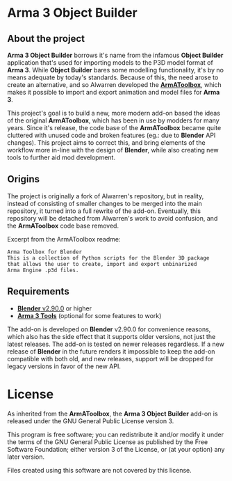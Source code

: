 # Arma 3 Object Builder

## About the project

**Arma 3 Object Builder** borrows it's name from the infamous **Object Builder** application that's used for importing models to the P3D model format of **Arma 3**.
While **Object Builder** bares some modelling functionality, it's by no means adequate by today's standards.
Because of this, the need arose to create an alternative, and so Alwarren developed the [**ArmAToolbox**](https://github.com/AlwarrenSidh/ArmAToolbox),
which makes it possible to import and export animation and model files for **Arma 3**.

This project's goal is to build a new, more modern add-on based the ideas of the original **ArmAToolbox**, which has been in use by modders for many years.
Since it's release, the code base of the **ArmAToolbox** became quite cluttered with unused code and broken features (eg.: due to **Blender** API changes).
This project aims to correct this, and bring elements of the workflow more in-line with the design of **Blender**, while also creating new tools to further aid mod development.

## Origins
The project is originally a fork of Alwarren's repository, but in reality, instead of consisting of smaller changes to be merged into the main repository,
it turned into a full rewrite of the add-on. Eventually, this repository will be detached from Alwarren's work to avoid confusion, and the **ArmAToolbox** code base removed.

Excerpt from the ArmAToolbox readme:
```
Arma Toolbox for Blender
This is a collection of Python scripts for the Blender 3D package
that allows the user to create, import and export unbinarized
Arma Engine .p3d files.
```

## Requirements
- [**Blender** v2.90.0](https://www.blender.org/download/releases/2-90/) or higher
- [**Arma 3 Tools**](https://store.steampowered.com/app/233800/Arma_3_Tools/) (optional for some features to work)

The add-on is developed on **Blender** v2.90.0 for convenience reasons, which also has the side effect that
it supports older versions, not just the latest releases. The add-on is tested on newer releases regardless.
If a new release of **Blender** in the future renders it impossible to keep the add-on compatible with both old, 
and new releases, support will be dropped for legacy versions in favor of the new API.

# License
As inherited from the **ArmAToolbox**, the **Arma 3 Object Builder** add-on is released under the GNU General Public License version 3.

This program is free software; you can redistribute it and/or modify it under the terms of the GNU General Public License as published by
the Free Software Foundation; either version 3 of the License, or (at your option) any later version.

Files created using this software are not covered by this license.
